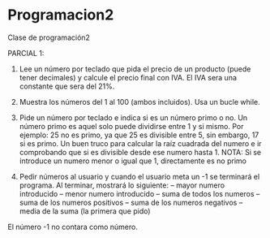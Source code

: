 # Programacion2
Clase de programación2 

PARCIAL 1:
1) Lee un número por teclado que pida el precio de un producto (puede tener decimales) y calcule el precio final con IVA. El IVA sera una constante que sera del 21%.

2) Muestra los números del 1 al 100 (ambos incluidos). Usa un bucle while.

3) Pide un número por teclado e indica si es un número primo o no. Un número primo es aquel solo puede dividirse entre 1 y si mismo. Por ejemplo: 25 no es primo, ya que 25 es divisible entre 5, sin embargo, 17 si es primo.
Un buen truco para calcular la raíz cuadrada del numero e ir comprobando que si es divisible desde ese numero hasta 1.
NOTA: Si se introduce un numero menor o igual que 1, directamente es no primo

4) Pedir números al usuario y cuando el usuario meta un -1 se terminará el programa.
Al terminar, mostrará lo siguiente:
– mayor numero introducido
– menor numero introducido
– suma de todos los numeros
– suma de los numeros positivos
– suma de los numeros negativos
– media de la suma (la primera que pido)

El número -1 no contara como número.
